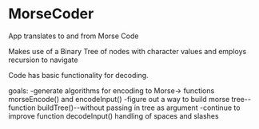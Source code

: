 # MorseCoder

App translates to and from Morse Code

Makes use of a Binary Tree of nodes with character values and employs recursion to navigate

Code has basic functionality for decoding.

goals:
-generate algorithms for encoding to Morse-> functions morseEncode() and encodeInput()
-figure out a way to build morse tree--function buildTree()--without passing in tree as argument
-continue to improve function decodeInput() handling of spaces and slashes
